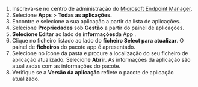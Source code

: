 
1. Inscreva-se no centro de administração do [Microsoft Endpoint Manager](https://go.microsoft.com/fwlink/?linkid=2109431).
2. Selecione **Apps** > **Todas as aplicações.**
3. Encontre e selecione a sua aplicação a partir da lista de aplicações.  
4. Selecione **Propriedades** sob **Gestão** a partir do painel de aplicações.
5. **Selecione Editar** ao lado de **informações**da App .  
6. Clique no ficheiro listado ao lado do **ficheiro Select para atualizar**. O painel de **ficheiros** do pacote app é apresentado.
7. Selecione no ícone da pasta e procure a localização do seu ficheiro de aplicação atualizado. Selecione **Abrir**. As informações da aplicação são atualizadas com as informações do pacote.  
8. Verifique se a **Versão da aplicação** reflete o pacote de aplicação atualizado.